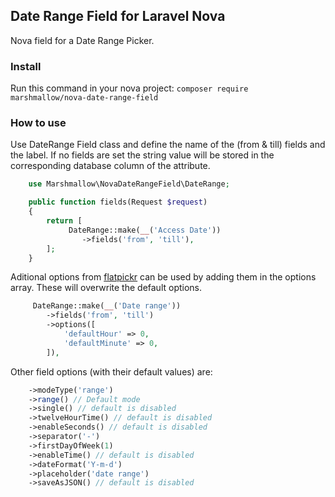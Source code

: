 ## Date Range Field for Laravel Nova

Nova field for a Date Range Picker.

### Install

Run this command in your nova project:
`composer require marshmallow/nova-date-range-field`

### How to use

Use DateRange Field class and define the name of the (from & till) fields and the label. If no fields are set the string value will be stored in the corresponding database column of the attribute.

```php
    use Marshmallow\NovaDateRangeField\DateRange;

    public function fields(Request $request)
    {
        return [
             DateRange::make(__('Access Date'))
                ->fields('from', 'till'),
        ];
    }
```

Aditional options from [flatpickr](https://flatpickr.js.org/options/) can be used by adding them in the options array. These will overwrite the default options.

```php
     DateRange::make(__('Date range'))
        ->fields('from', 'till')
        ->options([
            'defaultHour' => 0,
            'defaultMinute' => 0,
        ]),
```

Other field options (with their default values) are:

```php
    ->modeType('range')
    ->range() // Default mode
    ->single() // default is disabled
    ->twelveHourTime() // default is disabled
    ->enableSeconds() // default is disabled
    ->separator('-')
    ->firstDayOfWeek(1)
    ->enableTime() // default is disabled
    ->dateFormat('Y-m-d')
    ->placeholder('date range')
    ->saveAsJSON() // default is disabled
```
